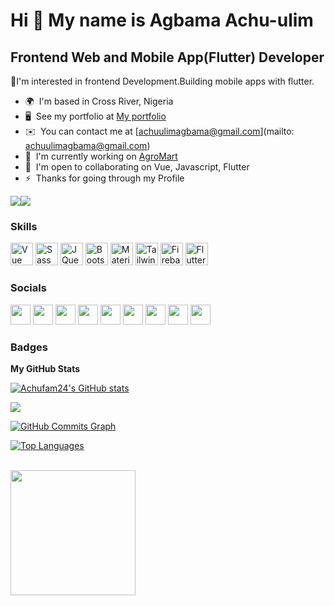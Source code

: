 Hi 👋 My name is Agbama Achu-ulim
=================================

Frontend Web and Mobile App(Flutter) Developer
-------------------------------------

👀I'm interested in frontend Development.Building mobile apps with flutter.

* 🌍  I'm based in Cross River, Nigeria
* 🖥️  See my portfolio at [My portfolio](http://achu-portfolio.netlify.app/#/)
* ✉️  You can contact me at [achuulimagbama@gmail.com](mailto: achuulimagbama@gmail.com)
* 🚀  I'm currently working on [AgroMart](http://agmart.netlify.app)
* 🤝  I'm open to collaborating on Vue, Javascript, Flutter
* ⚡  Thanks for going through my Profile

<a href="https://www.twitter.com/agbama_achu" target="_blank" rel="noreferrer"><img
src="https://img.shields.io/twitter/follow/agbama_achu?logo=twitter&style=for-the-badge&color=ef4444&labelColor=1e3a8a"
/></a><a href="https://www.github.com/Achufam24" target="_blank" rel="noreferrer"><img
src="https://img.shields.io/github/followers/Achufam24?logo=github&style=for-the-badge&color=ef4444&labelColor=1e3a8a" /></a>

### Skills

<p align="left">
<a href="https://vuejs.org/" target="_blank" rel="noreferrer"><img src="https://raw.githubusercontent.com/danielcranney/readme-generator/main/public/icons/skills/vuejs-colored.svg" width="36" height="36" alt="Vue" /></a>
<a href="https://sass-lang.com/" target="_blank" rel="noreferrer"><img src="https://raw.githubusercontent.com/danielcranney/readme-generator/main/public/icons/skills/sass-colored.svg" width="36" height="36" alt="Sass" /></a>
<a href="https://jquery.com/" target="_blank" rel="noreferrer"><img src="https://raw.githubusercontent.com/danielcranney/readme-generator/main/public/icons/skills/jquery-colored.svg" width="36" height="36" alt="JQuery" /></a>
<a href="https://getbootstrap.com/" target="_blank" rel="noreferrer"><img src="https://raw.githubusercontent.com/danielcranney/readme-generator/main/public/icons/skills/bootstrap-colored.svg" width="36" height="36" alt="Bootstrap" /></a>
<a href="https://mui.com/" target="_blank" rel="noreferrer"><img src="https://raw.githubusercontent.com/danielcranney/readme-generator/main/public/icons/skills/materialui-colored.svg" width="36" height="36" alt="Material UI" /></a>
<a href="https://tailwindcss.com/" target="_blank" rel="noreferrer"><img src="https://raw.githubusercontent.com/danielcranney/readme-generator/main/public/icons/skills/tailwindcss-colored.svg" width="36" height="36" alt="TailwindCSS" /></a>
<a href="https://firebase.google.com/" target="_blank" rel="noreferrer"><img src="https://raw.githubusercontent.com/danielcranney/readme-generator/main/public/icons/skills/firebase-colored.svg" width="36" height="36" alt="Firebase" /></a>
<a href="https://flutter.dev/" target="_blank" rel="noreferrer"><img src="https://raw.githubusercontent.com/danielcranney/readme-generator/main/public/icons/skills/flutter-colored.svg" width="36" height="36" alt="Flutter" /></a>
</p>


### Socials

<p align="left"> <a href="https://www.dev.to/achufam24" target="_blank" rel="noreferrer"><img src="https://raw.githubusercontent.com/danielcranney/readme-generator/main/public/icons/socials/devdotto.svg" width="32" height="32" /></a> <a href="https://discord.com/users/achufam24" target="_blank" rel="noreferrer"><img src="https://raw.githubusercontent.com/danielcranney/readme-generator/main/public/icons/socials/discord.svg" width="32" height="32" /></a> <a href="https://www.github.com/Achufam24" target="_blank" rel="noreferrer"><img src="https://raw.githubusercontent.com/danielcranney/readme-generator/main/public/icons/socials/github.svg" width="32" height="32" /></a> <a href="https://hashnode.com/@Achufam24.hashnode.dev" target="_blank" rel="noreferrer"><img src="https://raw.githubusercontent.com/danielcranney/readme-generator/main/public/icons/socials/hashnode.svg" width="32" height="32" /></a> <a href="https://www.linkedin.com/in/achu-agbama/" target="_blank" rel="noreferrer"><img src="https://raw.githubusercontent.com/danielcranney/readme-generator/main/public/icons/socials/linkedin.svg" width="32" height="32" /></a> <a href="http://www.medium.com/@achuulimagbama" target="_blank" rel="noreferrer"><img src="https://raw.githubusercontent.com/danielcranney/readme-generator/main/public/icons/socials/medium.svg" width="32" height="32" /></a> <a href="https://www.stackoverflow.com/users/17151577/achufam24" target="_blank" rel="noreferrer"><img src="https://raw.githubusercontent.com/danielcranney/readme-generator/main/public/icons/socials/stackoverflow.svg" width="32" height="32" /></a> <a href="https://www.twitter.com/agbama_achu" target="_blank" rel="noreferrer"><img src="https://raw.githubusercontent.com/danielcranney/readme-generator/main/public/icons/socials/twitter.svg" width="32" height="32" /></a> <a href="https://www.youtube.com/c/achu agbama" target="_blank" rel="noreferrer"><img src="https://raw.githubusercontent.com/danielcranney/readme-generator/main/public/icons/socials/youtube.svg" width="32" height="32" /></a></p>

### Badges

<b>My GitHub Stats</b>

<a href="http://www.github.com/Achufam24"><img src="https://github-readme-stats.vercel.app/api?username=Achufam24&show_icons=true&hide=&count_private=true&title_color=14b8a6&text_color=ffffff&icon_color=ef4444&bg_color=1e3a8a&hide_border=true&show_icons=true" alt="Achufam24's GitHub stats" /></a>

<a href="http://www.github.com/Achufam24"><img src="https://github-readme-streak-stats.herokuapp.com/?user=Achufam24&stroke=ffffff&background=1e3a8a&ring=14b8a6&fire=14b8a6&currStreakNum=ffffff&currStreakLabel=14b8a6&sideNums=ffffff&sideLabels=ffffff&dates=ffffff&hide_border=true" /></a>

<a href="http://www.github.com/Achufam24"><img src="https://activity-graph.herokuapp.com/graph?username=Achufam24&bg_color=1e3a8a&color=ffffff&line=ef4444&point=ffffff&area_color=1e3a8a&area=true&hide_border=true&custom_title=GitHub%20Commits%20Graph" alt="GitHub Commits Graph" /></a>

<a href="https://github.com/Achufam24" align="left"><img src="https://github-readme-stats.vercel.app/api/top-langs/?username=Achufam24&langs_count=10&title_color=14b8a6&text_color=ffffff&icon_color=ef4444&bg_color=1e3a8a&hide_border=true&locale=en&custom_title=Top%20%Languages" alt="Top Languages" /></a>















<br>
<a href="https://www.buymeacoffee.com/achuulimaga"><img src="https://cdn.buymeacoffee.com/buttons/v2/default-yellow.png" width="200" /></a>
